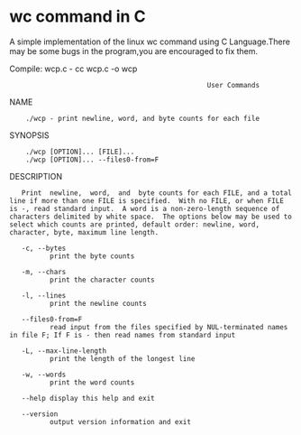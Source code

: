 # wc command in C
A simple implementation of the linux wc command using C Language.There may be some bugs in the program,you are encouraged to fix them.

Compile:  wcp.c - cc wcp.c -o wcp 
                                                     
                                                     User Commands                                                                 


NAME

        ./wcp - print newline, word, and byte counts for each file

SYNOPSIS
        
        ./wcp [OPTION]... [FILE]...
        ./wcp [OPTION]... --files0-from=F

DESCRIPTION
 
       Print  newline,  word,  and  byte counts for each FILE, and a total line if more than one FILE is specified.  With no FILE, or when FILE is -, read standard input.  A word is a non-zero-length sequence of characters delimited by white space.  The options below may be used to select which counts are printed, default order: newline, word, character, byte, maximum line length.

       -c, --bytes
              print the byte counts

       -m, --chars
              print the character counts

       -l, --lines
              print the newline counts

       --files0-from=F
              read input from the files specified by NUL-terminated names in file F; If F is - then read names from standard input

       -L, --max-line-length
              print the length of the longest line

       -w, --words
              print the word counts

       --help display this help and exit

       --version
              output version information and exit
